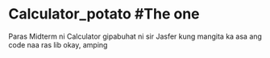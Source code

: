 # Calculator_potato #The one
Paras Midterm ni Calculator gipabuhat ni sir Jasfer
kung mangita ka asa ang code naa ras lib okay, amping
